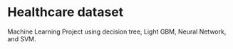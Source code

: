 # Healthcare dataset
Machine Learning Project using decision tree, Light GBM, Neural Network, and SVM. 

